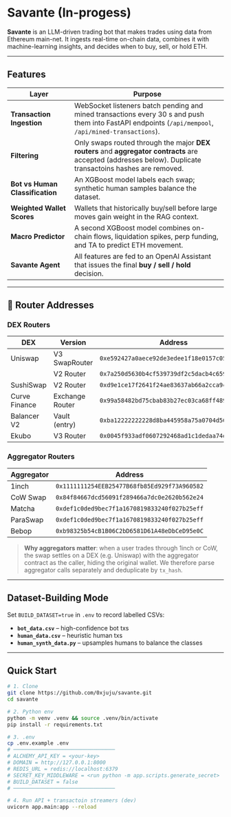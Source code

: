 # Savante (In-progess)

**Savante** is an LLM-driven trading bot that makes trades using data from Ethereum main-net. It ingests real-time 
on-chain data, combines it with machine-learning insights, and decides when to buy, sell, or hold ETH.

---

## Features

| Layer | Purpose                                                                                                                                                   |
|-------|-----------------------------------------------------------------------------------------------------------------------------------------------------------|
| **Transaction Ingestion** | WebSocket listeners batch pending and mined transactions every 30 s and push them into FastAPI endpoints (`/api/mempool`, `/api/mined-transactions`).     |
| **Filtering** | Only swaps routed through the major **DEX routers** and **aggregator contracts** are accepted (addresses below). Duplicate transactoins hashes are removed. |
| **Bot vs Human Classification** | An XGBoost model labels each swap; synthetic human samples balance the dataset.                                                                           |
| **Weighted Wallet Scores** | Wallets that historically buy/sell before large moves gain weight in the RAG context.                                                                     |
| **Macro Predictor** | A second XGBoost model combines on-chain flows, liquidation spikes, perp funding, and TA to predict ETH movement.                                         |
| **Savante Agent** | All features are fed to an OpenAI Assistant that issues the final **buy / sell / hold** decision.                                                    |

---

## 🔗 Router Addresses

### DEX Routers

| DEX            | Version        | Address |
|----------------|----------------|------------------------------------------|
| Uniswap        | V3 SwapRouter  | `0xe592427a0aece92de3edee1f18e0157c05861564` |
|                | V2 Router      | `0x7a250d5630b4cf539739df2c5dacb4c659f2488d` |
| SushiSwap      | V2 Router      | `0xd9e1ce17f2641f24ae83637ab66a2cca9c378b9f` |
| Curve Finance  | Exchange Router | `0x99a58482bd75cbab83b27ec03ca68ff489b5788f` |
| Balancer V2    | Vault (entry)  | `0xba12222222228d8ba445958a75a0704d566bf2c8` |
| Ekubo          | V3 Router      | `0x0045f933adf0607292468ad1c1dedaa74d5ad166` |

### Aggregator Routers

| Aggregator | Address |
|------------|------------------------------------------|
| 1inch      | `0x1111111254EEB25477B68fb85Ed929f73A960582` |
| CoW Swap   | `0x84f84667dcd56091f289466a7dc0e2620b562e24` |
| Matcha     | `0xdef1c0ded9bec7f1a1670819833240f027b25eff` |
| ParaSwap   | `0xdef1c0ded9bec7f1a1670819833240f027b25eff` |
| Bebop      | `0xb98325b54cB1B06C2bD6581D61A48eDbCeD95e0C` |

> **Why aggregators matter**: when a user trades through 1inch or CoW, the
> swap settles on a DEX (e.g. Uniswap) with the aggregator contract as the
> caller, hiding the original wallet. We therefore parse aggregator calls
> separately and deduplicate by `tx_hash`.

---

## Dataset-Building Mode

Set `BUILD_DATASET=true` in `.env` to record labelled CSVs:

* **`bot_data.csv`** – high-confidence bot txs  
* **`human_data.csv`** – heuristic human txs  
* **`human_synth_data.py`** – upsamples humans to balance the classes

---

## Quick Start

```bash
# 1. Clone
git clone https://github.com/0xjuju/savante.git
cd savante

# 2. Python env
python -m venv .venv && source .venv/bin/activate
pip install -r requirements.txt

# 3. .env
cp .env.example .env
# ─────────────────────────────────
# ALCHEMY_API_KEY = <your-key>
# DOMAIN = http://127.0.0.1:8000
# REDIS_URL = redis://localhost:6379
# SECRET_KEY_MIDDLEWARE = <run python -m app.scripts.generate_secret>
# BUILD_DATASET = false
# ─────────────────────────────────

# 4. Run API + transactoin streamers (dev)
uvicorn app.main:app --reload
